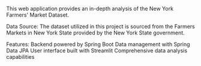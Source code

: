 This web application provides an in-depth analysis of the New York Farmers' Market Dataset.

Data Source:
The dataset utilized in this project is sourced from the Farmers Markets in New York State provided by the New York State government.

Features:
Backend powered by Spring Boot
Data management with Spring Data JPA
User interface built with Streamlit
Comprehensive data analysis capabilities

